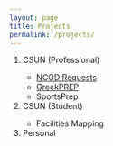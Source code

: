 ```yaml
---
layout: page
title: Projects
permalink: /projects/
---
```

<ol>
  <li>CSUN (Professional)</li>
    <ul>
      <li><a href="https://ncodrequests.studentaffairs.csun.edu/">NCOD Requests</a></li>
      <li><a href="https://greekprep.studentaffairs.csun.edu/">GreekPREP</a></li>
      <li>SportsPrep</li>
    </ul>
  <li>CSUN (Student)</li>
  <ul>
      <li>Facilities Mapping</li>
    </ul>
      <li>Personal</li>
      <ul>
      </ul>
</ol>
